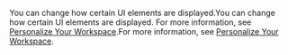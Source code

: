 <span data-ttu-id="9eb2a-101">You can change how certain UI elements are displayed.</span><span class="sxs-lookup"><span data-stu-id="9eb2a-101">You can change how certain UI elements are displayed.</span></span> <span data-ttu-id="9eb2a-102">For more information, see [Personalize Your Workspace](../ui-personalization-user.md).</span><span class="sxs-lookup"><span data-stu-id="9eb2a-102">For more information, see [Personalize Your Workspace](../ui-personalization-user.md).</span></span>
